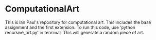 # ComputationalArt
This is Ian Paul's repository for computational art.
This includes the base assignment and the first extension.
To run this code, use 'python recursive_art.py' in terminal.
This will generate a random piece of art.